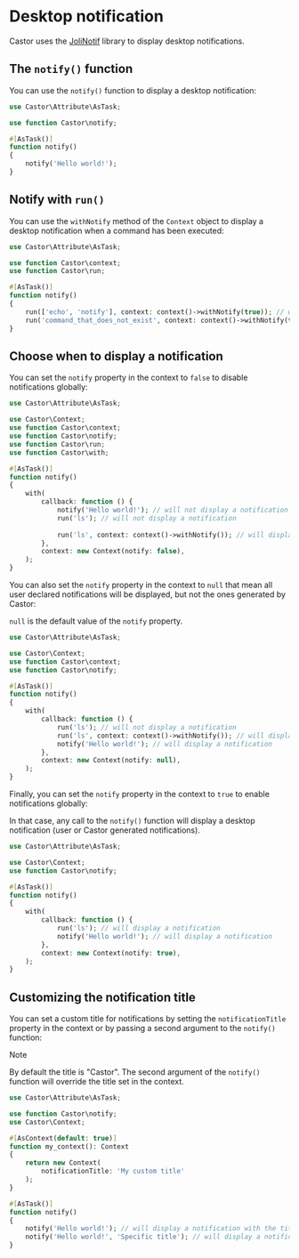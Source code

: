# Desktop notification

Castor uses the [JoliNotif](https://github.com/jolicode/jolinotif) library to
display desktop notifications.

## The `notify()` function

You can use the `notify()` function to display a desktop notification:

```php
use Castor\Attribute\AsTask;

use function Castor\notify;

#[AsTask()]
function notify()
{
    notify('Hello world!');
}
```

## Notify with `run()`

You can use the `withNotify` method of the `Context` object to display a
desktop notification when a command has been executed:

```php
use Castor\Attribute\AsTask;

use function Castor\context;
use function Castor\run;

#[AsTask()]
function notify()
{
    run(['echo', 'notify'], context: context()->withNotify(true)); // will display a success notification
    run('command_that_does_not_exist', context: context()->withNotify(true)); // will display a failure notification
}
```

## Choose when to display a notification

You can set the `notify` property in the context to `false` to disable notifications globally:

```php
use Castor\Attribute\AsTask;

use Castor\Context;
use function Castor\context;
use function Castor\notify;
use function Castor\run;
use function Castor\with;

#[AsTask()]
function notify()
{
    with(
        callback: function () {
            notify('Hello world!'); // will not display a notification
            run('ls'); // will not display a notification
            
            run('ls', context: context()->withNotify()); // will display a notification (you override the context value on the fly)
        },
        context: new Context(notify: false),
    );
}
```

You can also set the `notify` property in the context to `null` that mean all user declared notifications will be displayed, but not the ones generated by Castor:

`null` is the default value of the `notify` property.

```php
use Castor\Attribute\AsTask;

use Castor\Context;
use function Castor\context;
use function Castor\notify;

#[AsTask()]
function notify()
{
    with(
        callback: function () {
            run('ls'); // will not display a notification
            run('ls', context: context()->withNotify()); // will display a notification
            notify('Hello world!'); // will display a notification
        },
        context: new Context(notify: null),
    );
}
```

Finally, you can set the `notify` property in the context to `true` to enable notifications globally:

In that case, any call to the `notify()` function will display a desktop notification (user or Castor generated notifications).

```php
use Castor\Attribute\AsTask;

use Castor\Context;
use function Castor\notify;

#[AsTask()]
function notify()
{
    with(
        callback: function () {
            run('ls'); // will display a notification
            notify('Hello world!'); // will display a notification
        },
        context: new Context(notify: true),
    );
}
```

## Customizing the notification title

You can set a custom title for notifications by setting the `notificationTitle` property in the context or
by passing a second argument to the `notify()` function:

> [!NOTE]
> By default the title is "Castor".
> The second argument of the `notify()` function will override the title set in the context.

```php
use Castor\Attribute\AsTask;

use function Castor\notify;
use Castor\Context;

#[AsContext(default: true)]
function my_context(): Context
{
    return new Context(
        notificationTitle: 'My custom title'
    );
}

#[AsTask()]
function notify()
{
    notify('Hello world!'); // will display a notification with the title "My custom title"
    notify('Hello world!', 'Specific title'); // will display a notification with the title "Specific title"
}
```
